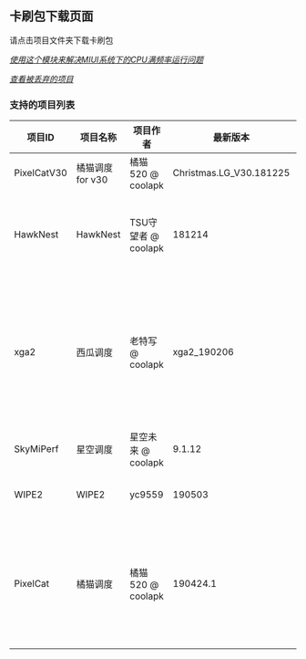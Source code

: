 ## 卡刷包下载页面
请点击项目文件夹下载卡刷包

[*使用这个模块来解决MIUI系统下的CPU满频率运行问题*](./miuiPerfRemover.zip)

[*查看被丢弃的项目*](./discarded/README.md)

### 支持的项目列表
| 项目ID | 项目名称 | 项目作者 | 最新版本 | 支持的SoC |
|-|-|-|-|-|
|PixelCatV30|橘猫调度 for v30|橘猫520 @ coolapk|Christmas.LG_V30.181225|sd_835|
|HawkNest|HawkNest|TSU守望者 @ coolapk|181214|helio_p10 helio_x10 sd_410 sd_650 sd_660 sd_810 sd_820|
|xga2|西瓜调度|老特写 @ coolapk|xga2_190206|exynos_7420 exynos_8890 exynos_8895 kirin_950 sd_425 sd_430 sd_625 sd_630 sd_636 sd_650 sd_660 sd_801 sd_835|
|SkyMiPerf|星空调度|星空未来 @ coolapk|9.1.12|sd_835|
|WIPE2|WIPE2|yc9559|190503|sd_820 821 625 626 636 650 652 653 835 660|
|PixelCat|橘猫调度|橘猫520 @ coolapk|190424.1|exynos_8895 exynos_9810 sd_625 sd_630 sd_636 sd_650 sd_660 sd_810 sd_820 sd_821 sd_835|
